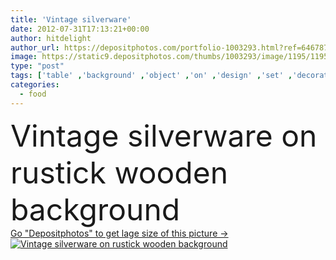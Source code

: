 ```yaml
---
title: 'Vintage silverware'
date: 2012-07-31T17:13:21+00:00
author: hitdelight
author_url: https://depositphotos.com/portfolio-1003293.html?ref=64678756
image: https://static9.depositphotos.com/thumbs/1003293/image/1195/11956212/api_thumb_450.jpg?forcejpeg=true
type: "post"
tags: ['table' ,'background' ,'object' ,'on' ,'design' ,'set' ,'decoration' ,'equipment' ,'metal' ,'silver' ,'clothing' ,'up' ,'brown' ,'knife' ,'food' ,'kitchen' ,'wooden' ,'spoon' ,'plate' ,'cutlery' ,'meal' ,'breakfast' ,'dish' ,'Menu' ,'restaurant' ,'eating' ,'antique' ,'grunge' ,'old' ,'retro' ,'rustic' ,'vintage' ,'dinner' ,'lunch' ,'cloth' ,'easter' ,'backdrop' ,'service' ,'napkin' ,'utensil' ,'fingers' ,'tool' ,'copyspace' ,'wood' ,'tools' ,'textured' ,'foods' ,'Dishware' ,'clothes' ,'utensils' ]
categories: 
  - food
---
```

<div aling="center">
            <font size="60"> Vintage silverware on rustick wooden background</font>   
</div>
<div>
    <a href='https://depositphotos.com/11956212/stock-photo-vintage-silverware.html?ref=64678756' target=_blank > Go "Depositphotos" to get lage size of this picture ->
        <img href='https://depositphotos.com/11956212/stock-photo-vintage-silverware.html?ref=64678756' src='https://static9.depositphotos.com/1003293/1195/i/950/depositphotos_11956212-stock-photo-vintage-silverware.jpg?forcejpeg=true' alt='Vintage silverware on rustick wooden background' >
    </a>
</div>
